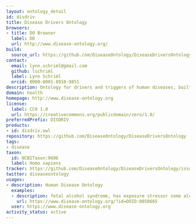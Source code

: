 ```yaml
---
layout: ontology_detail
id: disdriv
title: Disease Drivers Ontology
browsers:
- title: DO Browser
  label: DO
  url: http://www.disease-ontology.org/
build:
  source_url: https://github.com/DiseaseOntology/DiseaseDriversOntology/tree/main/src/ontology/disdriv.owl
contact:
  email: lynn.schriml@gmail.com
  github: lschriml
  label: Lynn Schriml
  orcid: 0000-0001-8910-9851
description: Ontology for drivers and triggers of human diseases, built to classify ExO ontology exposure stressors. An application ontology. Built in collaboration with EnvO, ExO, ECTO and ChEBI.
domain: health
homepage: http://www.disease-ontology.org
license:
  label: CC0 1.0
  url: https://creativecommons.org/publicdomain/zero/1.0/
preferredPrefix: DISDRIV
products:
- id: disdriv.owl
repository: https://github.com/DiseaseOntology/DiseaseDriversOntology
tags:
- disease
taxon:
  id: NCBITaxon:9606
  label: Homo sapiens
tracker: https://github.com/DiseaseOntology/DiseaseDriversOntology/issues
twitter: diseaseontology
usages:
- description: Human Disease Ontology
  examples:
  - description: fetal alcohol syndrome, has exposure stressor some alcohol
    url: https://www.disease-ontology.org/?id=DOID:0050665
  user: https://www.disease-ontology.org
activity_status: active
---
```

